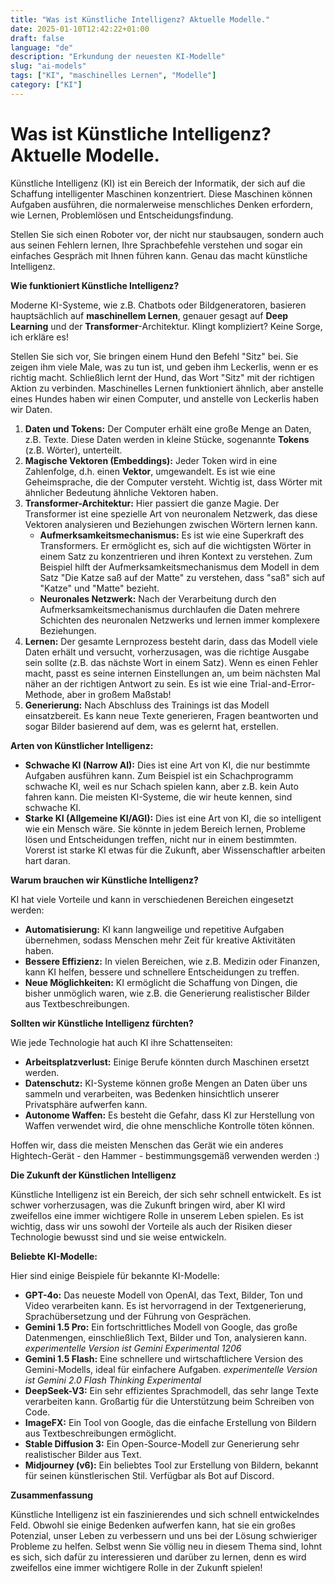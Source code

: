 ```yaml
---
title: "Was ist Künstliche Intelligenz? Aktuelle Modelle."
date: 2025-01-10T12:42:22+01:00
draft: false
language: "de"
description: "Erkundung der neuesten KI-Modelle"
slug: "ai-models"
tags: ["KI", "maschinelles Lernen", "Modelle"]
category: ["KI"]
---
```


# Was ist Künstliche Intelligenz? Aktuelle Modelle.

Künstliche Intelligenz (KI) ist ein Bereich der Informatik, der sich auf die Schaffung intelligenter Maschinen konzentriert. Diese Maschinen können Aufgaben ausführen, die normalerweise menschliches Denken erfordern, wie Lernen, Problemlösen und Entscheidungsfindung.

Stellen Sie sich einen Roboter vor, der nicht nur staubsaugen, sondern auch aus seinen Fehlern lernen, Ihre Sprachbefehle verstehen und sogar ein einfaches Gespräch mit Ihnen führen kann. Genau das macht künstliche Intelligenz.

**Wie funktioniert Künstliche Intelligenz?**

Moderne KI-Systeme, wie z.B. Chatbots oder Bildgeneratoren, basieren hauptsächlich auf **maschinellem Lernen**, genauer gesagt auf **Deep Learning** und der **Transformer**-Architektur. Klingt kompliziert? Keine Sorge, ich erkläre es!

Stellen Sie sich vor, Sie bringen einem Hund den Befehl "Sitz" bei. Sie zeigen ihm viele Male, was zu tun ist, und geben ihm Leckerlis, wenn er es richtig macht. Schließlich lernt der Hund, das Wort "Sitz" mit der richtigen Aktion zu verbinden. Maschinelles Lernen funktioniert ähnlich, aber anstelle eines Hundes haben wir einen Computer, und anstelle von Leckerlis haben wir Daten.

1. **Daten und Tokens:** Der Computer erhält eine große Menge an Daten, z.B. Texte. Diese Daten werden in kleine Stücke, sogenannte **Tokens** (z.B. Wörter), unterteilt.
2. **Magische Vektoren (Embeddings):** Jeder Token wird in eine Zahlenfolge, d.h. einen **Vektor**, umgewandelt. Es ist wie eine Geheimsprache, die der Computer versteht. Wichtig ist, dass Wörter mit ähnlicher Bedeutung ähnliche Vektoren haben.
3. **Transformer-Architektur:** Hier passiert die ganze Magie. Der Transformer ist eine spezielle Art von neuronalem Netzwerk, das diese Vektoren analysieren und Beziehungen zwischen Wörtern lernen kann.
    *   **Aufmerksamkeitsmechanismus:** Es ist wie eine Superkraft des Transformers. Er ermöglicht es, sich auf die wichtigsten Wörter in einem Satz zu konzentrieren und ihren Kontext zu verstehen. Zum Beispiel hilft der Aufmerksamkeitsmechanismus dem Modell in dem Satz "Die Katze saß auf der Matte" zu verstehen, dass "saß" sich auf "Katze" und "Matte" bezieht.
    *   **Neuronales Netzwerk:** Nach der Verarbeitung durch den Aufmerksamkeitsmechanismus durchlaufen die Daten mehrere Schichten des neuronalen Netzwerks und lernen immer komplexere Beziehungen.
4. **Lernen:** Der gesamte Lernprozess besteht darin, dass das Modell viele Daten erhält und versucht, vorherzusagen, was die richtige Ausgabe sein sollte (z.B. das nächste Wort in einem Satz). Wenn es einen Fehler macht, passt es seine internen Einstellungen an, um beim nächsten Mal näher an der richtigen Antwort zu sein. Es ist wie eine Trial-and-Error-Methode, aber in großem Maßstab!
5. **Generierung:** Nach Abschluss des Trainings ist das Modell einsatzbereit. Es kann neue Texte generieren, Fragen beantworten und sogar Bilder basierend auf dem, was es gelernt hat, erstellen.

**Arten von Künstlicher Intelligenz:**

*   **Schwache KI (Narrow AI):** Dies ist eine Art von KI, die nur bestimmte Aufgaben ausführen kann. Zum Beispiel ist ein Schachprogramm schwache KI, weil es nur Schach spielen kann, aber z.B. kein Auto fahren kann. Die meisten KI-Systeme, die wir heute kennen, sind schwache KI.
*   **Starke KI (Allgemeine KI/AGI):** Dies ist eine Art von KI, die so intelligent wie ein Mensch wäre. Sie könnte in jedem Bereich lernen, Probleme lösen und Entscheidungen treffen, nicht nur in einem bestimmten. Vorerst ist starke KI etwas für die Zukunft, aber Wissenschaftler arbeiten hart daran.

**Warum brauchen wir Künstliche Intelligenz?**

KI hat viele Vorteile und kann in verschiedenen Bereichen eingesetzt werden:

*   **Automatisierung:** KI kann langweilige und repetitive Aufgaben übernehmen, sodass Menschen mehr Zeit für kreative Aktivitäten haben.
*   **Bessere Effizienz:** In vielen Bereichen, wie z.B. Medizin oder Finanzen, kann KI helfen, bessere und schnellere Entscheidungen zu treffen.
*   **Neue Möglichkeiten:** KI ermöglicht die Schaffung von Dingen, die bisher unmöglich waren, wie z.B. die Generierung realistischer Bilder aus Textbeschreibungen.

**Sollten wir Künstliche Intelligenz fürchten?**

Wie jede Technologie hat auch KI ihre Schattenseiten:

*   **Arbeitsplatzverlust:** Einige Berufe könnten durch Maschinen ersetzt werden.
*   **Datenschutz:** KI-Systeme können große Mengen an Daten über uns sammeln und verarbeiten, was Bedenken hinsichtlich unserer Privatsphäre aufwerfen kann.
*   **Autonome Waffen:** Es besteht die Gefahr, dass KI zur Herstellung von Waffen verwendet wird, die ohne menschliche Kontrolle töten können.

Hoffen wir, dass die meisten Menschen das Gerät wie ein anderes Hightech-Gerät - den Hammer - bestimmungsgemäß verwenden werden :)

**Die Zukunft der Künstlichen Intelligenz**

Künstliche Intelligenz ist ein Bereich, der sich sehr schnell entwickelt. Es ist schwer vorherzusagen, was die Zukunft bringen wird, aber KI wird zweifellos eine immer wichtigere Rolle in unserem Leben spielen. Es ist wichtig, dass wir uns sowohl der Vorteile als auch der Risiken dieser Technologie bewusst sind und sie weise entwickeln.

**Beliebte KI-Modelle:**

Hier sind einige Beispiele für bekannte KI-Modelle:

*   **GPT-4o:** Das neueste Modell von OpenAI, das Text, Bilder, Ton und Video verarbeiten kann. Es ist hervorragend in der Textgenerierung, Sprachübersetzung und der Führung von Gesprächen.
*   **Gemini 1.5 Pro:** Ein fortschrittliches Modell von Google, das große Datenmengen, einschließlich Text, Bilder und Ton, analysieren kann. *experimentelle Version ist Gemini Experimental 1206*
*   **Gemini 1.5 Flash:** Eine schnellere und wirtschaftlichere Version des Gemini-Modells, ideal für einfachere Aufgaben.
*experimentelle Version ist Gemini 2.0 Flash Thinking Experimental*
*   **DeepSeek-V3:** Ein sehr effizientes Sprachmodell, das sehr lange Texte verarbeiten kann. Großartig für die Unterstützung beim Schreiben von Code.
*   **ImageFX:** Ein Tool von Google, das die einfache Erstellung von Bildern aus Textbeschreibungen ermöglicht.
*   **Stable Diffusion 3:** Ein Open-Source-Modell zur Generierung sehr realistischer Bilder aus Text.
*   **Midjourney (v6):** Ein beliebtes Tool zur Erstellung von Bildern, bekannt für seinen künstlerischen Stil. Verfügbar als Bot auf Discord.

**Zusammenfassung**

Künstliche Intelligenz ist ein faszinierendes und sich schnell entwickelndes Feld. Obwohl sie einige Bedenken aufwerfen kann, hat sie ein großes Potenzial, unser Leben zu verbessern und uns bei der Lösung schwieriger Probleme zu helfen. Selbst wenn Sie völlig neu in diesem Thema sind, lohnt es sich, sich dafür zu interessieren und darüber zu lernen, denn es wird zweifellos eine immer wichtigere Rolle in der Zukunft spielen!
